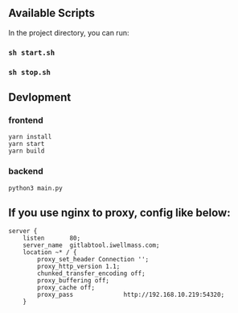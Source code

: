 
## Available Scripts

In the project directory, you can run:

### `sh start.sh`

### `sh stop.sh`


## Devlopment

### frontend
```shell
yarn install
yarn start
yarn build
```
### backend
```shell
python3 main.py
```


## If you use nginx to proxy, config like below:
```
server {
    listen       80;
    server_name  gitlabtool.iwellmass.com;
    location ~* / {
        proxy_set_header Connection '';
        proxy_http_version 1.1;
        chunked_transfer_encoding off;
        proxy_buffering off;
        proxy_cache off;
        proxy_pass              http://192.168.10.219:54320;
    }
```